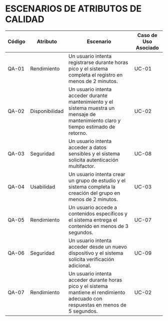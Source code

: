 
# ESCENARIOS DE ATRIBUTOS DE CALIDAD

| Código | Atributo     | Escenario                                                                                              | Caso de Uso Asociado |
|--------|--------------|-------------------------------------------------------------------------------------------------------|----------------------|
| QA-01  | Rendimiento  | Un usuario intenta registrarse durante horas pico y el sistema completa el registro en menos de 2 minutos. | UC-01                |
| QA-02  | Disponibilidad | Un usuario intenta acceder durante mantenimiento y el sistema muestra un mensaje de mantenimiento claro y tiempo estimado de retorno. | UC-02                |
| QA-03  | Seguridad    | Un usuario intenta acceder a datos sensibles y el sistema solicita autenticación multifactor.          | UC-08                |
| QA-04  | Usabilidad   | Un usuario intenta crear un grupo de estudio y el sistema completa la creación del grupo en menos de 2 minutos. | UC-03                |
| QA-05  | Rendimiento  | Un usuario accede a contenidos específicos y el sistema entrega el contenido en menos de 3 segundos.   | UC-07                |
| QA-06  | Seguridad    | Un usuario intenta acceder desde un nuevo dispositivo y el sistema solicita verificación adicional.    | UC-09                |
| QA-07  | Rendimiento  | Un usuario intenta acceder durante horas pico y el sistema mantiene el rendimiento adecuado con respuestas en menos de 5 segundos. | UC-02                |
